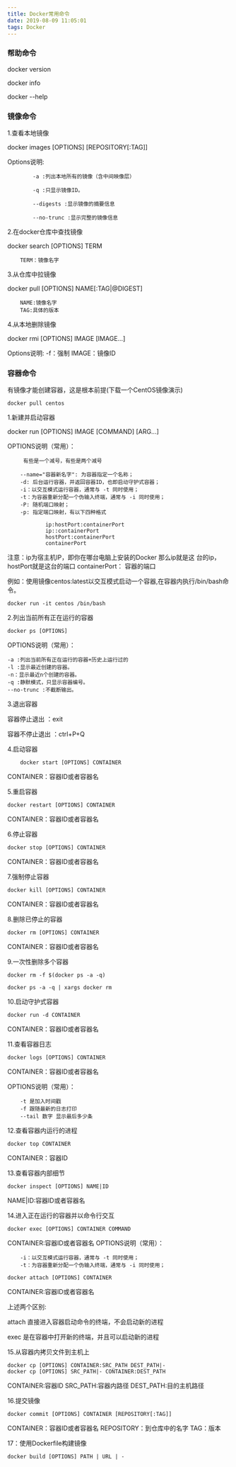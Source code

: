 ```yaml
---
title: Docker常用命令
date: 2019-08-09 11:05:01
tags: Docker
---
```


### 帮助命令  ###

 docker version

 docker info	

 docker --help

<!--more-->

### 镜像命令 ###

  1.查看本地镜像

  docker images [OPTIONS] [REPOSITORY[:TAG]]
  
  Options说明:

			-a :列出本地所有的镜像（含中间映像层）

      		-q :只显示镜像ID。
 			
			--digests :显示镜像的摘要信息

			--no-trunc :显示完整的镜像信息

2.在docker仓库中查找镜像

docker search [OPTIONS] TERM

		TERM：镜像名字

3.从仓库中拉镜像

  docker pull [OPTIONS] NAME[:TAG|@DIGEST]
 
   		NAME:镜像名字
   		TAG:具体的版本


4.从本地删除镜像

docker rmi [OPTIONS] IMAGE [IMAGE...]

 Options说明:
            -f：强制
           IMAGE：镜像ID


### 容器命令 ###

   有镜像才能创建容器，这是根本前提(下载一个CentOS镜像演示)

	docker pull centos	

1.新建并启动容器

  docker run [OPTIONS] IMAGE [COMMAND] [ARG...]

  OPTIONS说明（常用）：

         有些是一个减号，有些是两个减号
 
		--name="容器新名字": 为容器指定一个名称；
		-d: 后台运行容器，并返回容器ID，也即启动守护式容器；
		-i：以交互模式运行容器，通常与 -t 同时使用；
		-t：为容器重新分配一个伪输入终端，通常与 -i 同时使用；
		-P: 随机端口映射；
		-p: 指定端口映射，有以下四种格式

      			ip:hostPort:containerPort
      			ip::containerPort
      			hostPort:containerPort
      			containerPort

  注意：ip为宿主机IP，即你在哪台电脑上安装的Docker 那么ip就是这    台的ip，hostPort就是这台的端口
  containerPort： 容器的端口	


例如：使用镜像centos:latest以交互模式启动一个容器,在容器内执行/bin/bash命令。

	docker run -it centos /bin/bash 



2.列出当前所有正在运行的容器

	docker ps [OPTIONS]		

OPTIONS说明（常用）：
 
	-a :列出当前所有正在运行的容器+历史上运行过的
	-l :显示最近创建的容器。
	-n：显示最近n个创建的容器。
	-q :静默模式，只显示容器编号。
	--no-trunc :不截断输出。

3.退出容器
   
  容器停止退出 ：exit
  
  容器不停止退出 ：ctrl+P+Q

4.启动容器

		docker start [OPTIONS] CONTAINER

CONTAINER：容器ID或者容器名

5.重启容器

	docker restart [OPTIONS] CONTAINER

CONTAINER：容器ID或者容器名

6.停止容器
    
	docker stop [OPTIONS] CONTAINER

CONTAINER：容器ID或者容器名

7.强制停止容器
		
	docker kill [OPTIONS] CONTAINER

CONTAINER：容器ID或者容器名

8.删除已停止的容器

	docker rm [OPTIONS] CONTAINER

CONTAINER：容器ID或者容器名

9.一次性删除多个容器

	docker rm -f $(docker ps -a -q)
   
    docker ps -a -q | xargs docker rm

10.启动守护式容器

	docker run -d CONTAINER

CONTAINER：容器ID或者容器名

 
11.查看容器日志
  
	docker logs [OPTIONS] CONTAINER

CONTAINER：容器ID或者容器名

OPTIONS说明（常用）：
		
       	-t 是加入时间戳
      	-f 跟随最新的日志打印
	 	--tail 数字 显示最后多少条

12.查看容器内运行的进程

	docker top CONTAINER

CONTAINER：容器ID

13.查看容器内部细节

	docker inspect [OPTIONS] NAME|ID	

NAME|ID:容器ID或者容器名

14.进入正在运行的容器并以命令行交互
	
	docker exec [OPTIONS] CONTAINER COMMAND

CONTAINER:容器ID或者容器名
OPTIONS说明（常用）：

		-i：以交互模式运行容器，通常与 -t 同时使用；
		-t：为容器重新分配一个伪输入终端，通常与 -i 同时使用；

	docker attach [OPTIONS] CONTAINER

CONTAINER:容器ID或者容器名

上述两个区别:

   attach 直接进入容器启动命令的终端，不会启动新的进程

   exec 是在容器中打开新的终端，并且可以启动新的进程

15.从容器内拷贝文件到主机上

    docker cp [OPTIONS] CONTAINER:SRC_PATH DEST_PATH|-
    docker cp [OPTIONS] SRC_PATH|- CONTAINER:DEST_PATH

CONTAINER:容器ID
SRC_PATH:容器内路径 
DEST_PATH:目的主机路径


16.提交镜像

	docker commit [OPTIONS] CONTAINER [REPOSITORY[:TAG]]

CONTAINER：容器ID或者容器名
REPOSITORY：到仓库中的名字
TAG：版本

17：使用Dockerfile构建镜像
	
	docker build [OPTIONS] PATH | URL | -


 
